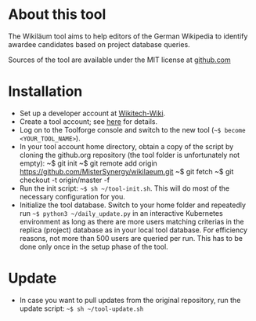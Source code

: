 About this tool
===============
The Wikiläum tool aims to help editors of the German Wikipedia to identify awardee candidates based on project database queries.

Sources of the tool are available under the MIT license at [github.com](https://github.com/MisterSynergy/wikilaeum.git)

Installation
============
*   Set up a developer account at [Wikitech-Wiki](https://wikitech.wikimedia.org).
*   Create a tool account; see [here](https://wikitech.wikimedia.org/wiki/Portal:Toolforge/Tool_Accounts) for details.
*   Log on to the Toolforge console and switch to the new tool (`~$ become <YOUR_TOOL_NAME>`).
*   In your tool account home directory, obtain a copy of the script by cloning the github.org repository (the tool folder is unfortunately not empty):
    ~$ git init
    ~$ git remote add origin https://github.com/MisterSynergy/wikilaeum.git
    ~$ git fetch
    ~$ git checkout -t origin/master -f
*   Run the init script: `~$ sh ~/tool-init.sh`. This will do most of the necessary configuration for you.
*   Initialize the tool database. Switch to your home folder and repeatedly run `~$ python3 ~/daily_update.py` in an interactive Kubernetes environment as long as there are more users matching criterias in the replica (project) database as in your local tool database. For efficiency reasons, not more than 500 users are queried per run. This has to be done only once in the setup phase of the tool.

Update
=======
*   In case you want to pull updates from the original repository, run the update script: `~$ sh ~/tool-update.sh`